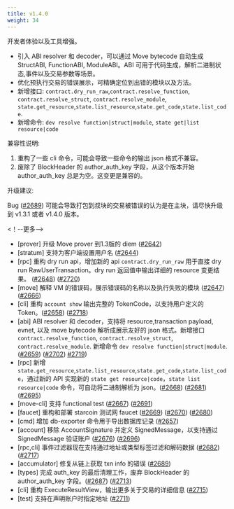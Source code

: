 ```yaml
---
title: v1.4.0
weight: 34
---
```


开发者体验以及工具增强。

* 引入 ABI resolver 和 decoder，可以通过 Move bytecode 自动生成 StructABI, FunctionABI, ModuleABI。ABI 可用于代码生成，解析二进制状态,事件以及交易参数等场景。
* 优化预执行交易的错误展示，可精确定位到出错的模块以及方法。
* 新增接口: `contract.dry_run_raw`,`contract.resolve_function`, `contract.resolve_struct`, `contract.resolve_module`, `state.get_resource`,`state.list_resource`,`state.get_code`,`state.list_code`. 
* 新增命令: `dev resolve function|struct|module`, `state get|list resource|code`


兼容性说明:

1. 重构了一些 cli 命令，可能会导致一些命令的输出 json 格式不兼容。
2. 废除了 BlockHeader 的 author_auth_key 字段，从这个版本开始 author_auth_key 总是为空。这变更是兼容的。

升级建议:

Bug ([#2689](https://github.com/starcoinorg/starcoin/pull/2689)) 可能会导致打包到叔块的交易被错误的认为是在主块，请尽快升级到 v1.3.1 或者 v1.4.0 版本。
 
<！--更多-->

* [prover] 升级 Move prover 到1.3版的 diem ([#2642](https://github.com/starcoinorg/starcoin/pull/2642))
* [stratum] 支持为客户端设置用户名 ([#2644](https://github.com/starcoinorg/starcoin/pull/2644))
* [rpc] 重构 dry run api，增加新的 api `contract.dry_run_raw` 用于直接 dry run RawUserTransaction。dry run 返回值中输出详细的 resource 变更结果。 ([#2648](https://github.com/starcoinorg/starcoin/pull/2648)) ([#2720](https://github.com/starcoinorg/starcoin/pull/2720))  
* [move] 解释 VM 的错误码，展示错误码的名称以及执行失败的模块 ([#2647](https://github.com/starcoinorg/starcoin/pull/2647)) ([#2666](https://github.com/starcoinorg/starcoin/pull/2666))
* [cli] 重构 `account show` 输出完整的 TokenCode，以支持用户定义的 Token。([#2658](https://github.com/starcoinorg/starcoin/pull/2658)) ([#2718](https://github.com/starcoinorg/starcoin/pull/2718))
* [abi] ABI resolver 和 decoder，支持将 resource,transaction payload, evnet, 以及 move bytecode 解析成展示友好的 json 格式。新增接口 `contract.resolve_function`, `contract.resolve_struct`, `contract.resolve_module`. 新增命令 `dev resolve function|struct|module`. ([#2659](https://github.com/starcoinorg/starcoin/pull/2659)) ([#2702](https://github.com/starcoinorg/starcoin/pull/2702)) [#2719](https://github.com/starcoinorg/starcoin/pull/2719)) 
* [rpc] 新增 `state.get_resource`,`state.list_resource`,`state.get_code`,`state.list_code`，通过新的 API 实现新的 `state get resource|code`，`state list resource|code` 命令，可自动将二进制解析为 json。([#2668](https://github.com/starcoinorg/starcoin/pull/2668)) ([#2681](https://github.com/starcoinorg/starcoin/pull/2681)) ([#2695](https://github.com/starcoinorg/starcoin/pull/2695))
* [move-cli] 支持 functional test ([#2667](https://github.com/starcoinorg/starcoin/pull/2667)) ([#2691](https://github.com/starcoinorg/starcoin/pull/2691))
* [faucet] 重构和部署 starcoin 测试网 faucet ([#2669](https://github.com/starcoinorg/starcoin/pull/2669)) ([#2670](https://github.com/starcoinorg/starcoin/pull/2670)) ([#2680](https://github.com/starcoinorg/starcoin/pull/2680)) 
* [cmd] 增加 db-exporter 命令用于导出数据库记录 ([#2657](https://github.com/starcoinorg/starcoin/pull/2657))
* [account] 移除 AccountSignature 并定义 SignedMessage，以支持通过 SignedMessage 验证账户 ([#2676](https://github.com/starcoinorg/starcoin/pull/2676)) ([#2696](https://github.com/starcoinorg/starcoin/pull/2696))
* [rpc,cli] 事件过滤器现在支持通过地址或类型标签过滤和解码数据 ([#2682](https://github.com/starcoinorg/starcoin/pull/2682)) ([#2717](https://github.com/starcoinorg/starcoin/pull/2717))
* [accumulator] 修复从链上获取 txn info 的错误 ([#2689](https://github.com/starcoinorg/starcoin/pull/2689))
* [types] 完成 auth_key 的最后清理工作，废弃 BlockHeader 的 author_auth_key 字段。([#2687](https://github.com/starcoinorg/starcoin/pull/2687)) ([#2713](https://github.com/starcoinorg/starcoin/pull/2713))
* [cli] 重构 ExecuteResultView，输出更多关于交易的详细信息 ([#2715](https://github.com/starcoinorg/starcoin/pull/2715)) 
* [test] 支持在声明账户时指定地址 ([#2711](https://github.com/starcoinorg/starcoin/pull/2711))
